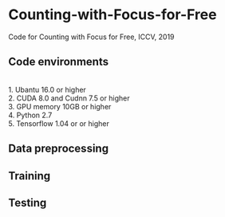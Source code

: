 # Counting-with-Focus-for-Free
Code for Counting with Focus for Free, ICCV, 2019

<h2> Code environments </h2>
<br> 1. Ubantu 16.0 or higher
<br> 2. CUDA 8.0 and Cudnn 7.5 or higher
<br> 3. GPU memory 10GB or higher
<br> 4. Python 2.7
<br> 5. Tensorflow 1.04 or or higher

<h2> Data preprocessing </h2>
<h2> Training </h2>
<h2> Testing </h2>
